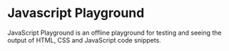 # Javascript Playground
JavaScript Playground is an offline playground for testing and seeing the output of HTML, CSS and JavaScript code snippets.
